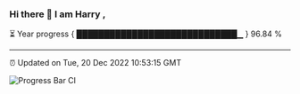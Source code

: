 ### Hi there 👋 I am Harry , 

⏳ Year progress { █████████████████████████████▁ } 96.84 %

---

⏰ Updated on Tue, 20 Dec 2022 10:53:15 GMT

![Progress Bar CI](https://github.com/duykhang68/duykhang68/workflows/Progress%20Bar%20CI/badge.svg)
